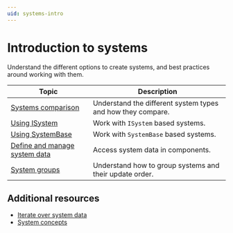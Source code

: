```yaml
---
uid: systems-intro
---
```


# Introduction to systems

Understand the different options to create systems, and best practices around working with them.

|**Topic**|**Description**|
|---|---|
|[Systems comparison](systems-comparison.md)|Understand the different system types and how they compare.|
|[Using ISystem](systems-isystem.md)|Work with `ISystem` based systems.|
|[Using SystemBase](systems-systembase.md)|Work with `SystemBase` based systems.|
|[Define and manage system data](systems-data.md)|Access system data in components.|
|[System groups](systems-update-order.md)|Understand how to group systems and their update order.|

## Additional resources

* [Iterate over system data](systems-iterating-data-intro.md)
* [System concepts](concepts-systems.md)